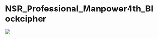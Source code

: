 # NSR_Professional_Manpower4th_Blockcipher
<img src="https://github.com/kyu-h/NSR_Professional_Manpower4th_Blockcipher/blob/master/studying_schedule.jpg"> 
